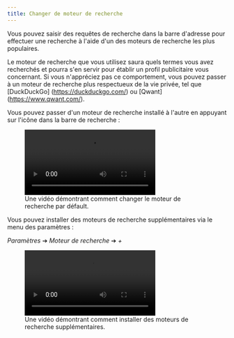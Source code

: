 ```yaml
---
title: Changer de moteur de recherche
---
```


Vous pouvez saisir des requêtes de recherche dans la barre d'adresse pour effectuer une recherche à l'aide d'un des moteurs de recherche les plus populaires.

Le moteur de recherche que vous utilisez saura quels termes vous avez recherchés et pourra s'en servir pour établir un profil publicitaire vous concernant. Si vous n'appréciez pas ce comportement, vous pouvez passer à un moteur de recherche plus respectueux de la vie privée, tel que [DuckDuckGo] (https://duckduckgo.com/) ou [Qwant] (https://www.qwant.com/).

Vous pouvez passer d'un moteur de recherche installé à l'autre en appuyant sur l'icône dans la barre de recherche :

<figure>
<video controls src="{{ "/assets/en/searchengine1.mp4" | relative_url }}"></video>
<figcaption>Une vidéo démontrant comment changer le moteur de recherche par défault.</figcaption>
</figure>

Vous pouvez installer des moteurs de recherche supplémentaires via le menu des paramètres :

*Paramètres* ➔ *Moteur de recherche* ➔ *+*

<figure>
<video controls src="{{ "/assets/en/searchengine2.mp4" | relative_url }}"></video>
<figcaption>Une vidéo démontrant comment installer des moteurs de recherche supplémentaires.</figcaption>
</figure>
